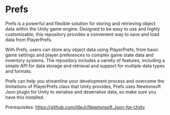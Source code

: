 # Prefs

Prefs is a powerful and flexible solution for storing and retrieving object data within the Unity game engine. Designed to be easy to use and highly customizable, this repository provides a convenient way to save and load data from PlayerPrefs.

With Prefs, users can store any object data using PlayerPrefs, from basic game settings and player preferences to complex game state data and inventory systems. The repository includes a variety of features, including a simple API for data storage and retrieval and support for multiple data types and formats.

Prefs can help you streamline your development process and overcome the limitations of PlayerPrefs class that Unity provides, Prefs uses Newtonsoft Json plugin for Unity to serialise and deserialise data, so make sure you have this installed.

Prerequisites: https://github.com/jilleJr/Newtonsoft.Json-for-Unity
